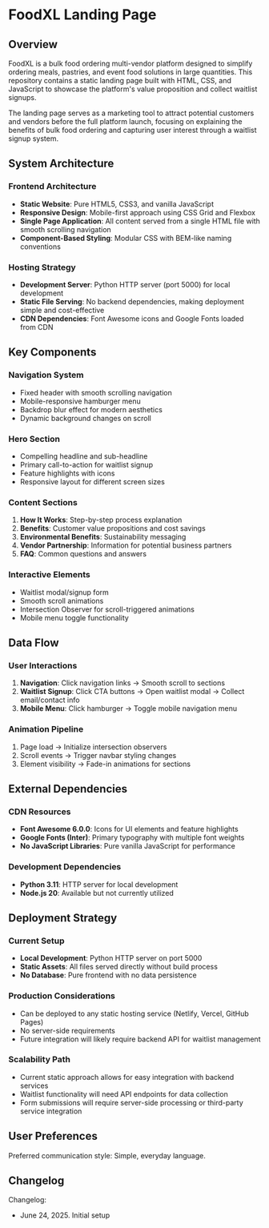 # FoodXL Landing Page

## Overview

FoodXL is a bulk food ordering multi-vendor platform designed to simplify ordering meals, pastries, and event food solutions in large quantities. This repository contains a static landing page built with HTML, CSS, and JavaScript to showcase the platform's value proposition and collect waitlist signups.

The landing page serves as a marketing tool to attract potential customers and vendors before the full platform launch, focusing on explaining the benefits of bulk food ordering and capturing user interest through a waitlist signup system.

## System Architecture

### Frontend Architecture
- **Static Website**: Pure HTML5, CSS3, and vanilla JavaScript
- **Responsive Design**: Mobile-first approach using CSS Grid and Flexbox
- **Single Page Application**: All content served from a single HTML file with smooth scrolling navigation
- **Component-Based Styling**: Modular CSS with BEM-like naming conventions

### Hosting Strategy
- **Development Server**: Python HTTP server (port 5000) for local development
- **Static File Serving**: No backend dependencies, making deployment simple and cost-effective
- **CDN Dependencies**: Font Awesome icons and Google Fonts loaded from CDN

## Key Components

### Navigation System
- Fixed header with smooth scrolling navigation
- Mobile-responsive hamburger menu
- Backdrop blur effect for modern aesthetics
- Dynamic background changes on scroll

### Hero Section
- Compelling headline and sub-headline
- Primary call-to-action for waitlist signup
- Feature highlights with icons
- Responsive layout for different screen sizes

### Content Sections
1. **How It Works**: Step-by-step process explanation
2. **Benefits**: Customer value propositions and cost savings
3. **Environmental Benefits**: Sustainability messaging
4. **Vendor Partnership**: Information for potential business partners
5. **FAQ**: Common questions and answers

### Interactive Elements
- Waitlist modal/signup form
- Smooth scroll animations
- Intersection Observer for scroll-triggered animations
- Mobile menu toggle functionality

## Data Flow

### User Interactions
1. **Navigation**: Click navigation links → Smooth scroll to sections
2. **Waitlist Signup**: Click CTA buttons → Open waitlist modal → Collect email/contact info
3. **Mobile Menu**: Click hamburger → Toggle mobile navigation menu

### Animation Pipeline
1. Page load → Initialize intersection observers
2. Scroll events → Trigger navbar styling changes
3. Element visibility → Fade-in animations for sections

## External Dependencies

### CDN Resources
- **Font Awesome 6.0.0**: Icons for UI elements and feature highlights
- **Google Fonts (Inter)**: Primary typography with multiple font weights
- **No JavaScript Libraries**: Pure vanilla JavaScript for performance

### Development Dependencies
- **Python 3.11**: HTTP server for local development
- **Node.js 20**: Available but not currently utilized

## Deployment Strategy

### Current Setup
- **Local Development**: Python HTTP server on port 5000
- **Static Assets**: All files served directly without build process
- **No Database**: Pure frontend with no data persistence

### Production Considerations
- Can be deployed to any static hosting service (Netlify, Vercel, GitHub Pages)
- No server-side requirements
- Future integration will likely require backend API for waitlist management

### Scalability Path
- Current static approach allows for easy integration with backend services
- Waitlist functionality will need API endpoints for data collection
- Form submissions will require server-side processing or third-party service integration

## User Preferences

Preferred communication style: Simple, everyday language.

## Changelog

Changelog:
- June 24, 2025. Initial setup